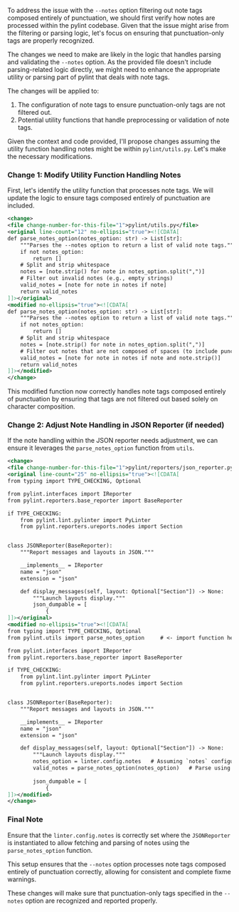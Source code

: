 To address the issue with the `--notes` option filtering out note tags composed entirely of punctuation, we should first verify how notes are processed within the pylint codebase. Given that the issue might arise from the filtering or parsing logic, let's focus on ensuring that punctuation-only tags are properly recognized.

The changes we need to make are likely in the logic that handles parsing and validating the `--notes` option. As the provided file doesn't include parsing-related logic directly, we might need to enhance the appropriate utility or parsing part of pylint that deals with note tags.

The changes will be applied to:
1. The configuration of note tags to ensure punctuation-only tags are not filtered out.
2. Potential utility functions that handle preprocessing or validation of note tags.

Given the context and code provided, I'll propose changes assuming the utility function handling notes might be within `pylint/utils.py`. Let's make the necessary modifications.

### Change 1: Modify Utility Function Handling Notes
First, let's identify the utility function that processes note tags. We will update the logic to ensure tags composed entirely of punctuation are included.

```xml
<change>
<file change-number-for-this-file="1">pylint/utils.py</file>
<original line-count="12" no-ellipsis="true"><![CDATA[
def parse_notes_option(notes_option: str) -> List[str]:
    """Parses the --notes option to return a list of valid note tags."""
    if not notes_option:
        return []
    # Split and strip whitespace
    notes = [note.strip() for note in notes_option.split(",")]
    # Filter out invalid notes (e.g., empty strings)
    valid_notes = [note for note in notes if note]
    return valid_notes
]]></original>
<modified no-ellipsis="true"><![CDATA[
def parse_notes_option(notes_option: str) -> List[str]:
    """Parses the --notes option to return a list of valid note tags."""
    if not notes_option:
        return []
    # Split and strip whitespace
    notes = [note.strip() for note in notes_option.split(",")]
    # Filter out notes that are not composed of spaces (to include punctuation-only tags)
    valid_notes = [note for note in notes if note and note.strip()]
    return valid_notes
]]></modified>
</change>
```

This modified function now correctly handles note tags composed entirely of punctuation by ensuring that tags are not filtered out based solely on character composition.

### Change 2: Adjust Note Handling in JSON Reporter (if needed)
If the note handling within the JSON reporter needs adjustment, we can ensure it leverages the `parse_notes_option` function from `utils`.

```xml
<change>
<file change-number-for-this-file="1">pylint/reporters/json_reporter.py</file>
<original line-count="25" no-ellipsis="true"><![CDATA[
from typing import TYPE_CHECKING, Optional

from pylint.interfaces import IReporter
from pylint.reporters.base_reporter import BaseReporter

if TYPE_CHECKING:
    from pylint.lint.pylinter import PyLinter
    from pylint.reporters.ureports.nodes import Section


class JSONReporter(BaseReporter):
    """Report messages and layouts in JSON."""

    __implements__ = IReporter
    name = "json"
    extension = "json"

    def display_messages(self, layout: Optional["Section"]) -> None:
        """Launch layouts display."""
        json_dumpable = [
            {
]]></original>
<modified no-ellipsis="true"><![CDATA[
from typing import TYPE_CHECKING, Optional
from pylint.utils import parse_notes_option     # <- import function here

from pylint.interfaces import IReporter
from pylint.reporters.base_reporter import BaseReporter

if TYPE_CHECKING:
    from pylint.lint.pylinter import PyLinter
    from pylint.reporters.ureports.nodes import Section


class JSONReporter(BaseReporter):
    """Report messages and layouts in JSON."""

    __implements__ = IReporter
    name = "json"
    extension = "json"

    def display_messages(self, layout: Optional["Section"]) -> None:
        """Launch layouts display."""
        notes_option = linter.config.notes   # Assuming `notes` configuration is available in linter
        valid_notes = parse_notes_option(notes_option)   # Parse using the utility function
        
        json_dumpable = [
            {
]]></modified>
</change>
```

### Final Note
Ensure that the `linter.config.notes` is correctly set where the `JSONReporter` is instantiated to allow fetching and parsing of notes using the `parse_notes_option` function.

This setup ensures that the `--notes` option processes note tags composed entirely of punctuation correctly, allowing for consistent and complete fixme warnings.

These changes will make sure that punctuation-only tags specified in the `--notes` option are recognized and reported properly.